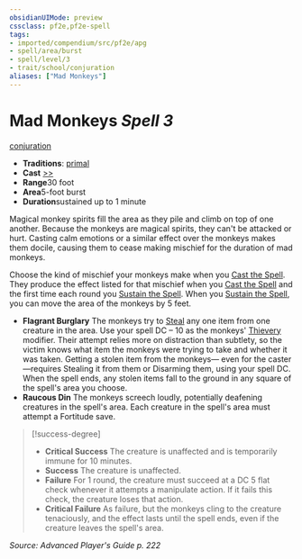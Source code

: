 ```yaml
---
obsidianUIMode: preview
cssclass: pf2e,pf2e-spell
tags:
- imported/compendium/src/pf2e/apg
- spell/area/burst
- spell/level/3
- trait/school/conjuration
aliases: ["Mad Monkeys"]
---
```

# Mad Monkeys *Spell 3*   
[conjuration](conjuration.md)  

- **Traditions**: [primal](primal.md)
- **Cast** [>>](chapter-9-playing-the-game.md#Actions "Two-Action") 
- **Range**30 foot
- **Area**5-foot burst
- **Duration**sustained up to 1 minute

Magical monkey spirits fill the area as they pile and climb on top of one another. Because the monkeys are magical spirits, they can't be attacked or hurt. Casting calm emotions or a similar effect over the monkeys makes them docile, causing them to cease making mischief for the duration of mad monkeys.

Choose the kind of mischief your monkeys make when you [Cast the Spell](cast-a-spell.md). They produce the effect listed for that mischief when you [Cast the Spell](cast-a-spell.md) and the first time each round you [Sustain the Spell](sustain-a-spell.md). When you [Sustain the Spell](sustain-a-spell.md), you can move the area of the monkeys by 5 feet.

- **Flagrant Burglary** The monkeys try to [Steal](steal.md) any one item from one creature in the area. Use your spell DC – 10 as the monkeys' [Thievery](../skills.md#Thievery) modifier. Their attempt relies more on distraction than subtlety, so the victim knows what item the monkeys were trying to take and whether it was taken. Getting a stolen item from the monkeys— even for the caster—requires Stealing it from them or Disarming them, using your spell DC. When the spell ends, any stolen items fall to the ground in any square of the spell's area you choose.
- **Raucous Din** The monkeys screech loudly, potentially deafening creatures in the spell's area. Each creature in the spell's area must attempt a Fortitude save.

> [!success-degree] 
> - **Critical Success** The creature is unaffected and is temporarily immune for 10 minutes.
> - **Success** The creature is unaffected.
> - **Failure** For 1 round, the creature must succeed at a DC 5 flat check whenever it attempts a manipulate action. If it fails this check, the creature loses that action.
> - **Critical Failure** As failure, but the monkeys cling to the creature tenaciously, and the effect lasts until the spell ends, even if the creature leaves the spell's area.

*Source: Advanced Player's Guide p. 222*